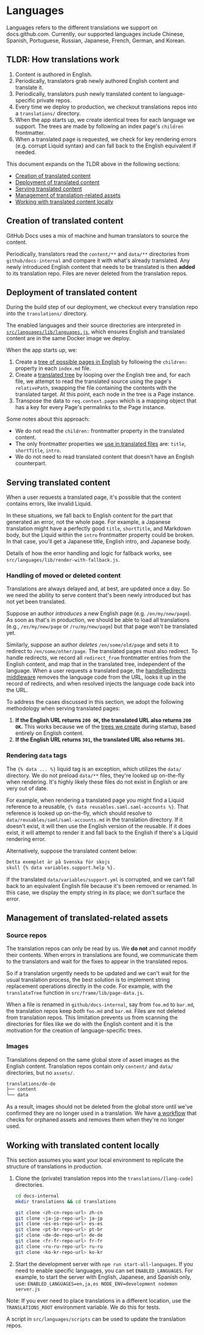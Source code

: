 # Languages

Languages refers to the different translations we support on docs.github.com. Currently, our supported languages include Chinese, Spanish, Portuguese, Russian, Japanese, French, German, and Korean.

## TLDR: How translations work

1. Content is authored in English.
1. Periodically, translators grab newly authored English content and translate it.
1. Periodically, translators push newly translated content to language-specific private repos.
1. Every time we deploy to production, we checkout translations repos into a `translations/` directory.
1. When the app starts up, we create identical trees for each language we support. The trees are made by following an index page's `children` frontmatter.
1. When a translated page is requested, we check for key rendering errors (e.g. corrupt Liquid syntax) and can fall back to the English equivalent if needed.

This document expands on the TLDR above in the following sections:
- [Creation of translated content](#creation-of-translated-content)
- [Deployment of translated content](#deployment-of-translated-content)
- [Serving translated content](#serving-translated-content)
- [Management of translation-related assets](#management-of-translated-related-assets)
- [Working with translated content locally](#working-with-translated-content-locally)

## Creation of translated content

GitHub Docs uses a mix of machine and human translators to source the content.

Periodically, translators read the `content/**` and `data/**` directories from `github/docs-internal` and compare it with what's already translated. Any newly introduced English content that needs to be translated is then **added** to its translation repo. Files are never deleted from the translation repos.

## Deployment of translated content

During the build step of our deployment, we checkout every translation repo into the `translations/` directory.

The enabled languages and their source directories are interpreted in [`src/languages/lib/languages.js`](https://github.com/github/docs-internal/blob/a8e52aad1a6b67f41da92d314bd7fd8cd84193a4/src/languages/lib/languages.js), which ensures English and translated content are in the same Docker image we deploy.

When the app starts up, we:
1. Create a [tree of possible pages in English](https://github.com/github/docs-internal/blob/c535fe30bc271f35090054b21e1aaf69cb125e71/src/frame/lib/page-data.js#L45-L47) by following the `children:` property in each `index.md` file.
1. Create a [translated tree](https://github.com/github/docs-internal/blob/48654730dfcff3822c7262432cd0f7247afc4166/src/frame/lib/page-data.js#L56-L67) by looping over the English tree and, for each file, we attempt to read the translated source using the page's `relativePath`, swapping the file containing the contents with the translated target. At this point, each node in the tree is a Page instance.
1. Transpose the data to `req.context.pages` which is a mapping object that has a key for every Page's permalinks to the Page instance.

Some notes about this approach:
- We do not read the `children:` frontmatter property in the translated content.
- The only frontmatter properties we [use in translated files](https://github.com/github/docs-internal/blob/c535fe30bc271f35090054b21e1aaf69cb125e71/src/frame/lib/page-data.js#L207-L226) are: `title`, `shortTitle`, `intro`.
- We do not need to read translated content that doesn't have an English counterpart.

## Serving translated content

When a user requests a translated page, it's possible that the content contains errors, like invalid Liquid.

In these situations, we fall back to English content for the part that generated an error, not the whole page. For example, a Japanese translation might have a perfectly good `title`, `shortTitle`, and Markdown body, but the Liquid within the `intro` frontmatter property could be broken. In that case, you'll get a Japanese title, English intro, and Japanese body.

Details of how the error handling and logic for fallback works, see `src/languages/lib/render-with-fallback.js`.

### Handling of moved or deleted content

Translations are always delayed and, at best, are updated once a day. So we need the ability to serve content that's been newly introduced but has not yet been translated.

Suppose an author *introduces* a new English page (e.g. `/en/my/new/page`). As soon as that's in production, we should be able to load all translations (e.g., `/es/my/new/page` or `/ru/my/new/page`) but that page won't be translated yet.

Similarly, suppose an author *deletes* `/en/some/old/page` and sets it to redirect to `/en/some/other/page`. The translated pages must also redirect. To handle redirects, we record all `redirect_from` frontmatter entries from the English content, and map that in the translated tree, independent of the language. When a user requests a translated page, the [handleRedirects middleware](https://github.com/github/docs-internal/blob/48654730dfcff3822c7262432cd0f7247afc4166/src/redirects/middleware/handle-redirects.ts) removes the language code from the URL, looks it up in the record of redirects, and when resolved injects the language code back into the URL.

To address the cases discussed in this section, we adopt the following methodology when serving translated pages:
1. **If the English URL returns `200 OK`, the translated URL also returns `200 OK`.** This works because we of the [trees we create](https://github.com/github/docs-internal/blob/3249d8fb67b6d73209f1a620d76e1b30f0b10573/src/frame/lib/page-data.js#L45) during startup, based entirely on English content.
1. **If the English URL returns `301`, the translated URL also returns `301`.**

### Rendering `data` tags

The `{% data ... %}` liquid tag is an exception, which utilizes the `data/` directory. We do not preload `data/**` files, they're looked up on-the-fly when rendering. It's highly likely these files do not exist in English or are very out of date.

For example, when rendering a translated page you might find a Liquid reference to a reusable, `{% data reusables.saml.saml-accounts %}`. That reference is looked up on-the-fly, which should resolve to `data/reusables/saml/saml-accounts.md` in the translation directory. If it doesn't exist, it will then use the English version of the reusable. If it does exist, it will attempt to render it and fall back to the English if there's a Liquid rendering error.

Alternatively, suppose the translated content below:

```markdown
Detta exemplet är på Svenska för skojs
skull {% data variables.support.help %}.
```

If the translated `data/variables/support.yml` is corrupted, and we can't fall back to an equivalent English file because it's been removed or renamed. In this case, we display the empty string in its place; we don't surface the error.

## Management of translated-related assets

### Source repos

The translation repos can only be read by us. We **do not** and cannot modify their contents. When errors in translations are found, we communicate them to the translators and wait for the fixes to appear in the translated repos.

So if a translation urgently needs to be updated  and we can't wait for the usual translation process, the best solution is to implement string replacement operations directly in the code. For example, with the `translateTree` function in `src/frame/lib/page-data.js`.

When a file is renamed in `github/docs-internal`, say from `foo.md` to `bar.md`, the translation repos keep *both* `foo.md` and `bar.md`. Files are not deleted from translation repos. This limitation prevents us from scanning the directories for files like we do with the English content and it is the motivation for the creation of language-specific trees.

### Images

Translations depend on the same global store of asset images as the English content. Translation repos contain only `content/` and `data/` directories, but no `assets/`.

```sh
translations/de-de
├── content
└── data
```

As a result, images should not be deleted from the global store until we've confirmed they are no longer used in a translation. We have [a workflow](https://github.com/github/docs-internal/blob/48654730dfcff3822c7262432cd0f7247afc4166/.github/workflows/orphaned-assets-check.yml) that checks for orphaned assets and removes them when they're no longer used.

## Working with translated content locally

This section assumes you want your local environment to replicate the structure of translations in production.

1. Clone the (private) translation repos into the `translations/[lang-code]` directories.
    ```sh
    cd docs-internal
    mkdir translations && cd translations

    git clone <zh-cn-repo-url> zh-cn
    git clone <ja-jp-repo-url> ja-jp
    git clone <es-es-repo-url> es-es
    git clone <pt-br-repo-url> pt-br
    git clone <de-de-repo-url> de-de
    git clone <fr-fr-repo-url> fr-fr
    git clone <ru-ru-repo-url> ru-ru
    git clone <ko-kr-repo-url> ko-kr
    ```
1. Start the development server with `npm run start-all-languages`. If you need to enable specific languages, you can set `ENABLED_LANGUAGES`. For example, to start the server with English, Japanese, and Spanish only, use: `ENABLED_LANGUAGES=en,ja,es NODE_ENV=development nodemon server.js`

Note: If you ever need to place translations in a different location, use the `TRANSLATIONS_ROOT` environment variable. We do this for tests.

A script in `src/languages/scripts` can be used to update the translation repos.
